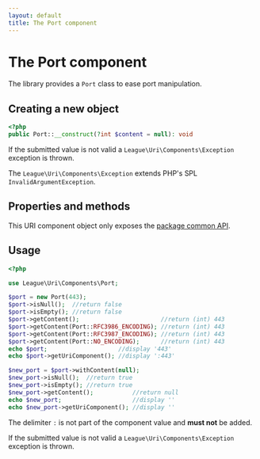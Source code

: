 ```yaml
---
layout: default
title: The Port component
---
```


# The Port component

The library provides a `Port` class to ease port manipulation.

## Creating a new object

~~~php
<?php
public Port::__construct(?int $content = null): void
~~~

<p class="message-warning">If the submitted value is not valid a <code>League\Uri\Components\Exception</code> exception is thrown.</p>

The `League\Uri\Components\Exception` extends PHP's SPL `InvalidArgumentException`.

## Properties and methods

This URI component object only exposes the [package common API](/5.0/components/api/).

## Usage

~~~php
<?php

use League\Uri\Components\Port;

$port = new Port(443);
$port->isNull();  //return false
$port->isEmpty(); //return false
$port->getContent();                       //return (int) 443
$port->getContent(Port::RFC3986_ENCODING); //return (int) 443
$port->getContent(Port::RFC3987_ENCODING); //return (int) 443
$port->getContent(Port::NO_ENCODING);      //return (int) 443
echo $port;                    //display '443'
echo $port->getUriComponent(); //display ':443'

$new_port = $port->withContent(null);
$new_port->isNull();  //return true
$new_port->isEmpty(); //return true
$new_port->getContent();           //return null
echo $new_port;                    //display ''
echo $new_port->getUriComponent(); //display ''
~~~

<p class="message-notice">The delimiter <code>:</code> is not part of the component value and <strong>must not</strong> be added.</p>

<p class="message-warning">If the submitted value is not valid a <code>League\Uri\Components\Exception</code> exception is thrown.</p>
